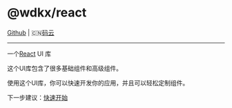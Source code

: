 # @wdkx/react

[Github](https://github.com/yzha5/wdkx-react) |
🇨🇳[码云](https://gitee.com/yzha5/wdkx-react)

---

一个[React](https://reactjs.org/) UI 库

这个UI库包含了很多基础组件和高级组件。

使用这个UI库，你可以快速开发你的应用，并且可以轻松定制组件。

下一步建议：[快速开始](/quick-start)
